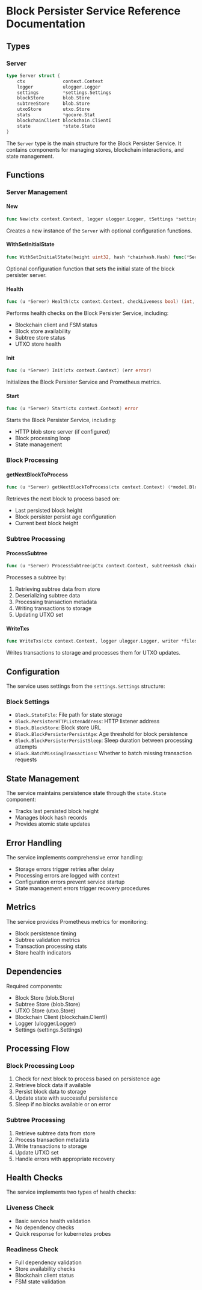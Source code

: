 # Block Persister Service Reference Documentation

## Types

### Server

```go
type Server struct {
    ctx              context.Context
    logger           ulogger.Logger
    settings         *settings.Settings
    blockStore       blob.Store
    subtreeStore     blob.Store
    utxoStore        utxo.Store
    stats            *gocore.Stat
    blockchainClient blockchain.ClientI
    state            *state.State
}
```

The `Server` type is the main structure for the Block Persister Service. It contains components for managing stores, blockchain interactions, and state management.

## Functions

### Server Management

#### New
```go
func New(ctx context.Context, logger ulogger.Logger, tSettings *settings.Settings, blockStore blob.Store, subtreeStore blob.Store, utxoStore utxo.Store, blockchainClient blockchain.ClientI, opts ...func(*Server)) *Server
```

Creates a new instance of the `Server` with optional configuration functions.

#### WithSetInitialState
```go
func WithSetInitialState(height uint32, hash *chainhash.Hash) func(*Server)
```

Optional configuration function that sets the initial state of the block persister server.

#### Health
```go
func (u *Server) Health(ctx context.Context, checkLiveness bool) (int, string, error)
```

Performs health checks on the Block Persister Service, including:
- Blockchain client and FSM status
- Block store availability
- Subtree store status
- UTXO store health

#### Init
```go
func (u *Server) Init(ctx context.Context) (err error)
```

Initializes the Block Persister Service and Prometheus metrics.

#### Start
```go
func (u *Server) Start(ctx context.Context) error
```

Starts the Block Persister Service, including:
- HTTP blob store server (if configured)
- Block processing loop
- State management

### Block Processing

#### getNextBlockToProcess
```go
func (u *Server) getNextBlockToProcess(ctx context.Context) (*model.Block, error)
```

Retrieves the next block to process based on:
- Last persisted block height
- Block persister persist age configuration
- Current best block height

### Subtree Processing

#### ProcessSubtree
```go
func (u *Server) ProcessSubtree(pCtx context.Context, subtreeHash chainhash.Hash, coinbaseTx *bt.Tx, utxoDiff *utxopersister.UTXOSet) error
```

Processes a subtree by:
1. Retrieving subtree data from store
2. Deserializing subtree data
3. Processing transaction metadata
4. Writing transactions to storage
5. Updating UTXO set

#### WriteTxs
```go
func WriteTxs(ctx context.Context, logger ulogger.Logger, writer *filestorer.FileStorer, txMetaSlice []*meta.Data, utxoDiff *utxopersister.UTXOSet) error
```

Writes transactions to storage and processes them for UTXO updates.

## Configuration

The service uses settings from the `settings.Settings` structure:

### Block Settings
- `Block.StateFile`: File path for state storage
- `Block.PersisterHTTPListenAddress`: HTTP listener address
- `Block.BlockStore`: Block store URL
- `Block.BlockPersisterPersistAge`: Age threshold for block persistence
- `Block.BlockPersisterPersistSleep`: Sleep duration between processing attempts
- `Block.BatchMissingTransactions`: Whether to batch missing transaction requests

## State Management

The service maintains persistence state through the `state.State` component:
- Tracks last persisted block height
- Manages block hash records
- Provides atomic state updates

## Error Handling

The service implements comprehensive error handling:
- Storage errors trigger retries after delay
- Processing errors are logged with context
- Configuration errors prevent service startup
- State management errors trigger recovery procedures

## Metrics

The service provides Prometheus metrics for monitoring:
- Block persistence timing
- Subtree validation metrics
- Transaction processing stats
- Store health indicators

## Dependencies

Required components:
- Block Store (blob.Store)
- Subtree Store (blob.Store)
- UTXO Store (utxo.Store)
- Blockchain Client (blockchain.ClientI)
- Logger (ulogger.Logger)
- Settings (settings.Settings)

## Processing Flow

### Block Processing Loop
1. Check for next block to process based on persistence age
2. Retrieve block data if available
3. Persist block data to storage
4. Update state with successful persistence
5. Sleep if no blocks available or on error

### Subtree Processing
1. Retrieve subtree data from store
2. Process transaction metadata
3. Write transactions to storage
4. Update UTXO set
5. Handle errors with appropriate recovery

## Health Checks

The service implements two types of health checks:

### Liveness Check
- Basic service health validation
- No dependency checks
- Quick response for kubernetes probes

### Readiness Check
- Full dependency validation
- Store availability checks
- Blockchain client status
- FSM state validation
